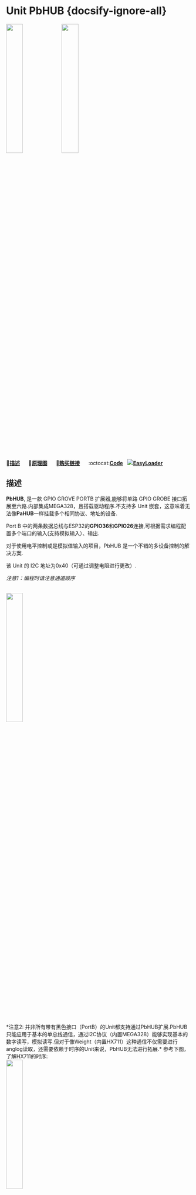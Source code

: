 # Unit PbHUB {docsify-ignore-all}


<img src="assets/img/product_pics/unit/pbhub/pbhub_p1.jpg" width="30%" height="30%"><img src="assets/img/product_pics/unit/pbhub/pbhub_p2.png" width="30%" height="30%">



:memo:**[描述](#描述)**&nbsp;&nbsp;&nbsp;&nbsp;&nbsp;&nbsp;:electric_plug:**[原理图](#原理图)**&nbsp;&nbsp;&nbsp;&nbsp;&nbsp;&nbsp;🛒**[购买链接](https://m5stack.com/collections/m5-unit/products/pb-hub)**&nbsp;&nbsp;&nbsp;&nbsp;&nbsp;&nbsp;:octocat:**[Code](#Code)**&nbsp;&nbsp;&nbsp;<img src="https://m5stack.oss-cn-shenzhen.aliyuncs.com/image/EasyLoader_logo-min.jpg">**[EasyLoader](#EasyLoader)**

## 描述

**PbHUB**, 是一款 GPIO GROVE PORTB 扩展器,能够将单路 GPIO GROBE 接口拓展至六路.内部集成MEGA328，且搭载驱动程序.不支持多 Unit 嵌套，这意味着无法像**PaHUB**一样挂载多个相同协议、地址的设备.

Port B 中的两条数据总线与ESP32的**GPIO36**和**GPIO26**连接,可根据需求编程配置多个端口的输入(支持模拟输入）、输出. 

对于使用电平控制或是模拟值输入的项目，PbHUB 是一个不错的多设备控制的解决方案.

该 Unit 的 I2C 地址为0x40（可通过调整电阻进行更改）.

*注意1：编程时请注意通道顺序*


<br>
<img src="assets/img/product_pics/unit/pbhub/pbhub_p3.jpg" width="30%" height="30%">
<br>
*注意2: 并非所有带有黑色接口（PortB）的Unit都支持通过PbHUB扩展.PbHUB只能应用于基本的单总线通信，通过I2C协议（内置MEGA328）能够实现基本的数字读写，模拟读写.但对于像Weight（内置HX711）这种通信不仅需要进行anglog读取，还需要依赖于时序的Unit来说，PbHUB无法进行拓展.*
参考下图，了解HX711的时序:
<br>
<img src="assets/img/product_pics/unit/pbhub/unit_pbhub_notice_01.jpg" width="30%" height="30%">

## 产品特性

- GPIO GROVE PORTB 拓展
- 2x LEGO 兼容孔
- 1-6 拓展


### 套件清单

- 1x PbHUB Unit
- 1x Grove 线

## EasyLoader

<img src="https://m5stack.oss-cn-shenzhen.aliyuncs.com/image/EasyLoader_logo.png" width="100px" style="margin-top:20px">

<a href="https://m5stack.oss-cn-shenzhen.aliyuncs.com/EasyLoader/Unit/EasyLoader_PbHUB.exe"><button type="button" class="btn btn-primary">点击下载EasyLoader</button></a>

>1.EasyLoader是一个简洁快速的程序烧录器，每一个产品页面里的EasyLoader都提供了一个与产品相关的案例程序，通过简单步骤将其烧录至主控，能够进行一系列的功能验证.

>2.下载软件后，双击运行应用程序，将M5设备通过数据线连接至电脑,选择端口参数，点击 **"Burn"** 即可开始烧录.(**为M5StickC烧录时，请将波特率设置在750000或115200**)

?>3.目前EasyLoader仅适用于Windows操作系统、兼容M5体系采用ESP32作为控制核心的主机.在为M5Core烧录前需要安装CP210X驱动程序（使用M5StickC作为控制器的则无需安装）[点击此处查看驱动安装教程](zh_CN/related_documents/M5Burner#安装串口驱动)


## 原理图

<img src="assets/img/product_pics/unit/pbhub/pbhub_sch.jpg">

### 驱动协议

- 驱动固件 - **[PbHUB](https://github.com/m5stack/PbHUB/tree/master/PortB_HUB/Firmware)**
- 测试程序 - **[PbHUB](https://github.com/m5stack/PbHUB/tree/master/PortB_HUB)**
- 通讯协议 - I2C     
- I2C地址 - 0x61
- Set oneLED Color* : LED 地址(2bytes) + RGB 值(3bytes)
- Set moreLED Color* : LED 起始地址(2bytes) + LED 结束地址(2bytes) + RGB 值(3bytes)

<table>
    <tr>
        <td>state</td><td>IO0 Digital Write</td><td>IO1 Digital Write</td><td>IO0 Analog Write</td><td>IO1 Analog Write</td><td>IO0 Digital Read</td><td>IO1 Digital Read</td><td>IO0 Analog Read</td><td>reserve</td><td>Set Neopixle Num</td><td>Set oneLED Color*</td><td>Set moreLED Color*</td><td>Set Brightness</td>
    </tr>
    <tr>
        <td>r/w</td></td></td><td>w</td><td>w</td><td>w</td><td>w</td><td>r</td><td>r</td><td>r</td><td>r</td><td>w</td><td>w</td><td>w</td><td>w</td></tr>
    <tr>
        <td>data length (Byte)</td><td>1</td><td>1</td><td>1</td><td>1</td><td>1</td><td>1</td><td>2</td><td>/</td><td>2</td><td>5</td><td>7</td><td>1</td>
    </tr>
    <tr>
        <td>ch0 cmd</td></td><td>40</td><td>41</td><td>42</td><td>43</td><td>44</td><td>45</td><td>46</td><td>47</td><td>48</td><td>49</td><td>4A</td><td>4B</td>
    </tr>
    <tr>
        <td>ch1 cmd</td></td><td>50</td><td>51</td><td>52</td><td>53</td><td>54</td><td>55</td><td>56</td><td>57</td><td>58</td><td>59</td><td>5A</td><td>5B</td>
    </tr>
    <tr>
        <td>ch2 cmd</td></td><td>60</td><td>61</td><td>62</td><td>63</td><td>64</td><td>65</td><td>46</td><td>67</td><td>68</td><td>69</td><td>6A</td><td>6B</td>
    </tr>
    <tr>
       <td>ch3 cmd</td></td><td>70</td><td>71</td><td>72</td><td>73</td><td>74</td><td>75</td><td>76</td><td>77</td><td>78</td><td>79</td><td>7A</td><td>7B</td>
    </tr>
    <tr>
        <td>ch4 cmd</td></td><td>80</td><td>81</td><td>82</td><td>83</td><td>84</td><td>85</td><td>86</td><td>87</td><td>88</td><td>89</td><td>8A</td><td>8B</td>
    </tr>
    <tr>
       <td>ch5 cmd</td></td><td>A0</td><td>A1</td><td>A2</td><td>A3</td><td>A4</td><td>A5</td><td>A6</td><td>A7</td><td>A8</td><td>A9</td><td>AA</td><td>AB</td>
    </tr>

</table>